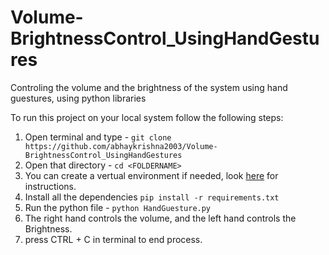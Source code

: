 # Volume-BrightnessControl_UsingHandGestures
Controling the volume and the brightness of the system using hand guestures, using python libraries 

To run this project on your local system follow the following steps:

1. Open terminal and type - ```git clone https://github.com/abhaykrishna2003/Volume-BrightnessControl_UsingHandGestures```
2. Open that directory - ```cd <FOLDERNAME>```
3. You can create a vertual environment if needed, look [here](https://docs.python.org/3/library/venv.html) for instructions.
4. Install all the dependencies ```pip install -r requirements.txt```
5. Run the python file - ```python HandGuesture.py```
6. The right hand controls the volume, and the left hand controls the Brightness.
7. press CTRL + C in terminal to end process.
